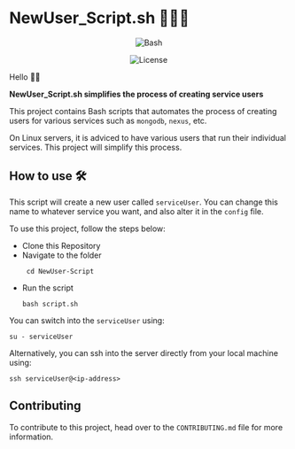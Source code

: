 # NewUser_Script.sh 👩🏿‍💻
<div align="center">

![Bash](https://img.shields.io/badge/-Bash-blue)

![License](https://img.shields.io/badge/License-MIT-lightgrey)

</div>

Hello 👋🏿

**NewUser_Script.sh simplifies the process of creating service users**

This project contains Bash scripts that automates the process of creating users for various services such as `mongodb`, `nexus`, etc.

On Linux servers, it is adviced to have various users that run their individual services. This project will simplify this process.

## How to use 🛠

This script will create a new user called `serviceUser`. You can change this name to whatever service you want, and also alter it in the `config` file.

To use this project, follow the steps below:

- Clone this Repository
- Navigate to the folder
  ```
   cd NewUser-Script
  ```
- Run the script
  ```
  bash script.sh
  ```

You can switch into the `serviceUser` using:
```
su - serviceUser
```

Alternatively, you can ssh into the server directly from your local machine using:
```
ssh serviceUser@<ip-address>
```

## Contributing

To contribute to this project, head over to the `CONTRIBUTING.md` file for more information.


     


